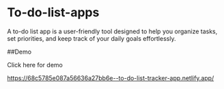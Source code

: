 # To-do-list-apps

A to-do list app is a user-friendly tool designed to help you organize tasks, set priorities, and keep track of your daily goals effortlessly.

##Demo

Click here for demo 

https://68c5785e087a56636a27bb6e--to-do-list-tracker-app.netlify.app/
